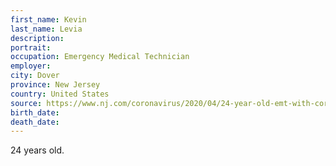 ```yaml
---
first_name: Kevin
last_name: Levia
description: 
portrait: 
occupation: Emergency Medical Technician
employer: 
city: Dover
province: New Jersey
country: United States
source: https://www.nj.com/coronavirus/2020/04/24-year-old-emt-with-coronavirus-dies.html
birth_date: 
death_date: 
---
```


24 years old.
